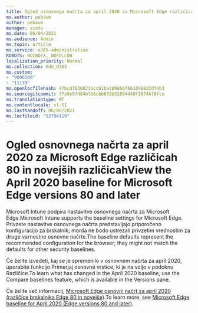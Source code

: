 ```yaml
---
title: Ogled osnovnega načrta za april 2020 za Microsoft Edge različicah 80 in novejših različicah
ms.author: pebaum
author: pebaum
manager: scotv
ms.date: 06/04/2021
ms.audience: Admin
ms.topic: article
ms.service: o365-administration
ROBOTS: NOINDEX, NOFOLLOW
localization_priority: Normal
ms.collection: Adm_O365
ms.custom:
- "9006500"
- "11139"
ms.openlocfilehash: 47bcd7630821accb1bac89866f661898822df4b3
ms.sourcegitcommit: f7a9e97d04b7b6cbb633b32094d40f1874bf0fce
ms.translationtype: MT
ms.contentlocale: sl-SI
ms.lasthandoff: 06/06/2021
ms.locfileid: "52794119"
---
```

# <a name="view-the-april-2020-baseline-for-microsoft-edge-versions-80-and-later"></a><span data-ttu-id="1fc7c-102">Ogled osnovnega načrta za april 2020 za Microsoft Edge različicah 80 in novejših različicah</span><span class="sxs-lookup"><span data-stu-id="1fc7c-102">View the April 2020 baseline for Microsoft Edge versions 80 and later</span></span>

<span data-ttu-id="1fc7c-103">Microsoft Intune podpira nastavitve osnovnega načrta za Microsoft Edge.</span><span class="sxs-lookup"><span data-stu-id="1fc7c-103">Microsoft Intune supports the baseline settings for Microsoft Edge.</span></span> <span data-ttu-id="1fc7c-104">Privzete nastavitve osnovnega načrta predstavljajo priporočeno konfiguracijo za brskalnik; morda ne bodo ustrezali privzetim vrednostim za druge varnostne osnovne načrte.</span><span class="sxs-lookup"><span data-stu-id="1fc7c-104">The baseline defaults represent the recommended configuration for the browser; they might not match the defaults for other security baselines.</span></span>

<span data-ttu-id="1fc7c-105">Če želite izvedeti, kaj se je spremenilo v osnovnem načrta za april 2020, uporabite funkcijo Primerjaj osnovne vrstice, ki je na voljo v podoknu Različice.</span><span class="sxs-lookup"><span data-stu-id="1fc7c-105">To learn what has changed in the April 2020 baseline, use the Compare baselines feature, which is available in the Versions pane.</span></span>

<span data-ttu-id="1fc7c-106">Če želite več informacij, [Microsoft Edge osnovni načrt za april 2020 (različice brskalnika Edge 80 in novejše)](/mem/intune/protect/security-baseline-settings-edge?pivots=edge-april-2020).</span><span class="sxs-lookup"><span data-stu-id="1fc7c-106">To learn more, see [Microsoft Edge baseline for April 2020 (Edge versions 80 and later)](/mem/intune/protect/security-baseline-settings-edge?pivots=edge-april-2020).</span></span>